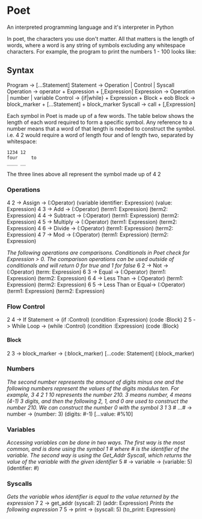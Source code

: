 # Poet
An interpreted programming language and it's interpreter in Python

In poet, the characters you use don't matter. All that matters is the length of words, where a word is any string of symbols excluding any whitespace characters. For example, the program to print the numbers
1 - 100 looks like:


## Syntax
Program     -> [...Statement]
Statement   -> Operation | Control | Syscall
Operation   -> operator + Expression + [,Expression]
Expression  -> Operation | number | variable
Control     -> {if|while} + Expression + Block + eob
Block       -> block_marker + [...Statement] + block_marker
Syscall     -> call + [,Expression]

Each symbol in Poet is made up of a few words. The table below shows the length of each word required to form a specific symbol. Any reference to a number means that a word of that length is needed to construct the symbol. i.e. 4 2 would require a word of length four and of length two, separated by whitespace:
```
1234 12
four     to
____ __
```
The three lines above all represent the symbol made up of 4 2

### Operations
4 2 -> Assign -> (:Operator) (variable identifier: Expression) (value: Expression)
4 3 -> Add -> (:Operator) (term1: Expression) (term2: Expression)
4 4 -> Subtract -> (:Operator) (term1: Expression) (term2: Expression)
4 5 -> Multiply -> (:Operator) (term1: Expression) (term2: Expression)
4 6 -> Divide -> (:Operator) (term1: Expression) (term2: Expression)
4 7 -> Mod -> (:Operator) (term1: Expression) (term2: Expression)

*The following operations are comparisons. Conditionals in Poet check for Expression > 0. The comparison operations can be used outside of conditionals and will return 0 for true and 1 for false*
6 2 -> Not -> (:Operator) (term: Expression)
6 3 -> Equal -> (:Operator) (term1: Expression) (term2: Expression)
6 4 -> Less Than -> (:Operator) (term1: Expression) (term2: Expression)
6 5 -> Less Than or Equal-> (:Operator) (term1: Expression) (term2: Expression)

### Flow Control
2 4 -> If Statement -> (if :Control) (condition :Expression) (code :Block)
2 5 -> While Loop -> (while :Control) (condition :Expression) (code :Block)

#### Block
2 3 -> block_marker -> (:block_marker) [...code: Statement] (:block_marker)

### Numbers
*The second number represents the amount of digits minus one and the following numbers represent the values of the digits modulus ten. For example, 3 4 2 1 10 represents the number 210. 3 means number, 4 means (4-1) 3 digits, and then the following 2, 1, and 0 are used to construct the number 210. We can construct the number 0 with the symbol 3 1*
3 # ...# -> number -> (number: 3) (digits: #-1) [...value: #%10]

### Variables
*Accessing variables can be done in two ways. The first way is the most common, and is done using the symbol 1 # where # is the identifier of the variable. The second way is using the Get_Addr Syscall, which returns the value of the variable with the given identifier*
5 # -> variable -> (variable: 5) (identifier: #)

### Syscalls
*Gets the variable whos identifier is equal to the value returned by the expression*
7 2 -> get_addr (syscall: 2) (addr: Expression)
*Prints the following expression*
7 5 -> print -> (syscall: 5) (to_print: Expression)
